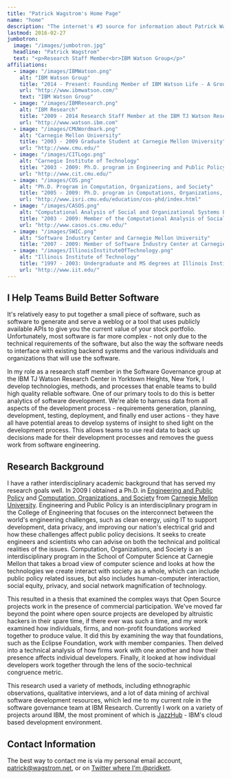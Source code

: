 ```yaml
---
title: "Patrick Wagstrom's Home Page"
name: "home"
description: "The internet's #3 source for information about Patrick Wagstrom"
lastmod: 2016-02-27
jumbotron:
  image: "/images/jumbotron.jpg"
  headline: "Patrick Wagstrom"
  text: "<p>Research Staff Member<br>IBM Watson Group</p>"
affiliations:
  - image: "/images/IBMWatson.png"
    alt: "IBM Watson Group"
    title: "2014 - Present: Founding Member of IBM Watson Life - A Group That Brings Cognitive Computing to the People"
    url: "http://www.ibmwatson.com/"
    text: "IBM Watson Group"
  - image: "/images/IBMResearch.png"
    alt: "IBM Research"
    title: "2009 - 2014 Research Staff Member at the IBM TJ Watson Research Center"
    url: "http://www.watson.ibm.com"
  - image: "/images/CMUWordmark.png"
    alt: "Carnegie Mellon University"
    title: "2003 - 2009 Graduate Student at Carnegie Mellon University"
    url: "http://www.cmu.edu/"
  - image: "/images/CITLogo.png"
    alt: "Carnegie Institute of Technology"
    title: "2003 - 2009: Ph.D. program in Engineering and Public Policy at Carnegie Mellon University"
    url: "http://www.cit.cmu.edu/"
  - image: "/images/COS.png"
    alt: "Ph.D. Program in Computation, Organizations, and Society"
    title: "2005 - 2009: Ph.D. program in Computations, Organizations, and Society at Carnegie Mellon University"
    url: "http://www.isri.cmu.edu/education/cos-phd/index.html"
  - image: "/images/CASOS.png"
    alt: "Computational Analysis of Social and Organizational Systems Lab at Carngie Mellon University"
    title: "2003 - 2009: Member of the Computational Analysis of Social and Organizational Systems Lab under Dr. Kathleen Carley at Carnegie Mellon University"
    url: "http://www.casos.cs.cmu.edu/"
  - image: "/images/SWIC.png"
    alt: "Software Industry Center and Carnegie Mellon University"
    title: "2007 - 2009: Member of Software Industry Center at Carnegie Mellon University"
  - image: "/images/IllinoisInstituteOfTechnology.png"
    alt: "Illinois Institute of Technology"
    title: "1997 - 2003: Undergraduate and MS degrees at Illinois Institute of Technology"
    url: "http://www.iit.edu/"
---
```


I Help Teams Build Better Software
----------------------------------

It's relatively easy to put together a small piece of software, such
as software to generate and serve a weblog or a tool that uses
publicly available APIs to give you the current value of your stock
portfolio. Unfortunately, most software is far more complex - not only
due to the technical requirements of the software, but also the way
the software needs to interface with existing backend systems and the
various individuals and organizations that will use the software.

In my role as a research staff member in the Software Governance group
at the IBM TJ Watson Research Center in Yorktown Heights, New York, I
develop technologies, methods, and processes that enable teams to
build high quality reliable software. One of our primary tools to do
this is better analytics of software development. We're able to
harness data from all aspects of the development process -
requirements generation, planning, development, testing, deployment,
and finally end user actions - they have all have potential areas to
develop systems of insight to shed light on the development
process. This allows teams to use real data to back up decisions made
for their development processes and removes the guess work from
software engineering.

Research Background
--------------------
I have a rather interdisciplinary academic background that has served
my research goals well. In 2009 I obtained a Ph.D. in
[Engineering and Public Policy][epp] and
[Computation, Organizations, and Society][cos] from
[Carnegie Mellon University][cmu]. Engineering and Public Policy is an
interdisciplinary program in the College of Engineering that focuses
on the interconnect between the world's engineering challenges, such
as clean energy, using IT to support development, data privacy, and
improving our nation's electrical grid and how these challenges affect
public policy decisions. It seeks to create engineers and scientists
who can advise on both the technical and political realities of the
issues. Computation, Organizations, and Society is an
interdisciplinary program in the School of Computer Science at
Carnegie Mellon that takes a broad view of computer science and looks
at how the technologies we create interact with society as a whole,
which can include public policy related issues, but also includes
human-computer interaction, social equity, privacy, and social network
magnification of technology.

This resulted in a thesis that examined the complex ways that Open
Source projects work in the presence of commercial
participation. We've moved far beyond the point where open source
projects are developed by altruistic hackers in their spare time, if
there ever was such a time, and my work examined how individuals,
firms, and non-profit foundations worked together to produce value. It
did this by examining the way that foundations, such as the Eclipse
Foundation, work with member companies. Then delved into a technical
analysis of how firms work with one another and how their presence
affects individual developers. Finally, it looked at how individual
developers work together through the lens of the socio-technical
congruence metric.

This research used a variety of methods, including ethnographic
observations, qualitative interviews, and a lot of data mining of
archival software development resources, which led me to my current
role in the software governance team at IBM Research. Currently I work
on a variety of projects around IBM, the most prominent of which is
[JazzHub][jazzhub] - IBM's cloud based development environment.

Contact Information
-------------------
The best way to contact me is via my personal email account,
[patrick@wagstrom.net][email], or on [Twitter where I'm @pridkett][twitter].

[email]: mailto:patrick@wagstrom.net
[jazzhub]: http://hub.jazz.net/
[epp]: http://www.epp.cmu.edu/
[cos]: http://www.isri.cmu.edu/education/cos-phd/index.html
[cmu]: http://www.cmu.edu/
[twitter]: https://twitter.com/pridkett

